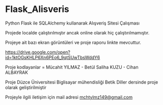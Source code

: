 # Flask_Alisveris
Python Flask ile SQLAlchemy kullanarak Alışveriş Sitesi Çalışması

Projede localde çalıştırılmıştır ancak online olarak hiç çalıştırılmamıştır.

Projeye ait bazı ekran görüntüleri ve proje raporu linkte mevcuttur.

https://drive.google.com/open?id=1ktOGsKHLP6Xn6PEo6_9qtSUwTbsWddY6

Proje kodlayanlar = 
Mücahit YILMAZ - 
Betül Saliha KUZU - 
Cihan ALBAYRAK 

Proje Düzce Üniversitesi Biglisayar mühendisliği Betik Diller dersinde proje olarak geliştirilmiştir

Projeyle ilgili iletişim için mail adresi mchtylmz149@gmail.com
